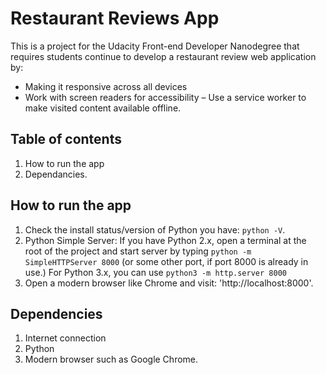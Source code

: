 # Restaurant Reviews App

This is a project for the Udacity Front-end Developer Nanodegree that requires students continue to develop a restaurant review web application by:
- Making it responsive across all devices
- Work with screen readers for accessibility
– Use a service worker to make visited content available offline.

## Table of contents

1. How to run the app
2. Dependancies.

## How to run the app

1. Check the install status/version of Python you have: `python -V`.
2. Python Simple Server: If you have Python 2.x, open a terminal at the root of the project and start server by typing `python -m SimpleHTTPServer 8000` (or some other port, if port 8000 is already in use.) For Python 3.x, you can use `python3 -m http.server 8000`
3. Open a modern browser like Chrome and visit: 'http://localhost:8000'.

## Dependencies

1. Internet connection
2. Python
3. Modern browser such as Google Chrome.